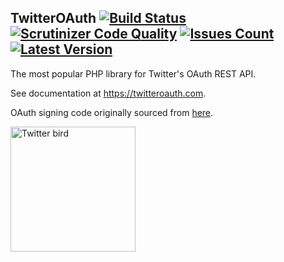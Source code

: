 <span itemprop="name">TwitterOAuth</span> [![Build Status](https://img.shields.io/travis/abraham/twitteroauth.svg)](https://travis-ci.org/abraham/twitteroauth) [![Scrutinizer Code Quality](https://scrutinizer-ci.com/g/abraham/twitteroauth/badges/quality-score.png?b=master)](https://scrutinizer-ci.com/g/abraham/twitteroauth/?branch=master) [![Issues Count](https://img.shields.io/github/issues/abraham/twitteroauth.svg)](https://github.com/abraham/twitteroauth/issues) [![Latest Version](https://img.shields.io/packagist/v/abraham/twitteroauth.svg)](https://packagist.org/packages/abraham/twitteroauth)
------------

<p itemprop="description">The most popular PHP library for Twitter's OAuth REST API.</p>

See documentation at https://twitteroauth.com.

OAuth signing code originally sourced from [here](https://code.google.com/p/oauth/).

<img src="https://raw.githubusercontent.com/abraham/twitteroauth-demo/master/images/twitter-logo-blue.png" itemprop="image" alt="Twitter bird" width="200px">
